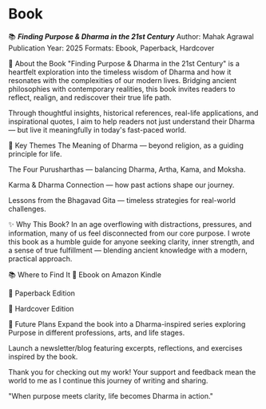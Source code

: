 # Book
📚 _**Finding Purpose & Dharma in the 21st Century**_
Author: Mahak Agrawal
Publication Year: 2025
Formats: Ebook, Paperback, Hardcover

🌟 About the Book
"Finding Purpose & Dharma in the 21st Century" is a heartfelt exploration into the timeless wisdom of Dharma and how it resonates with the complexities of our modern lives. Bridging ancient philosophies with contemporary realities, this book invites readers to reflect, realign, and rediscover their true life path.

Through thoughtful insights, historical references, real-life applications, and inspirational quotes, I aim to help readers not just understand their Dharma — but live it meaningfully in today's fast-paced world.

📖 Key Themes
The Meaning of Dharma — beyond religion, as a guiding principle for life.

The Four Purusharthas — balancing Dharma, Artha, Kama, and Moksha.

Karma & Dharma Connection — how past actions shape our journey.

Lessons from the Bhagavad Gita — timeless strategies for real-world challenges.

✨ Why This Book?
In an age overflowing with distractions, pressures, and information, many of us feel disconnected from our core purpose. I wrote this book as a humble guide for anyone seeking clarity, inner strength, and a sense of true fulfillment — blending ancient knowledge with a modern, practical approach.

📚 Where to Find It
📖 Ebook on Amazon Kindle

📕 Paperback Edition

📗 Hardcover Edition

🚀 Future Plans
Expand the book into a Dharma-inspired series exploring Purpose in different professions, arts, and life stages.

Launch a newsletter/blog featuring excerpts, reflections, and exercises inspired by the book.

Thank you for checking out my work! Your support and feedback mean the world to me as I continue this journey of writing and sharing.

"When purpose meets clarity, life becomes Dharma in action."
